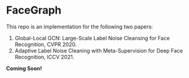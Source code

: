 # FaceGraph

This repo is an implementation for the following two papers:

1. Global-Local GCN: Large-Scale Label Noise Cleansing for Face Recognition, CVPR 2020.
2. Adaptive Label Noise Cleaning with Meta-Supervision for Deep Face Recognition, ICCV 2021.

**Coming Soon!**
